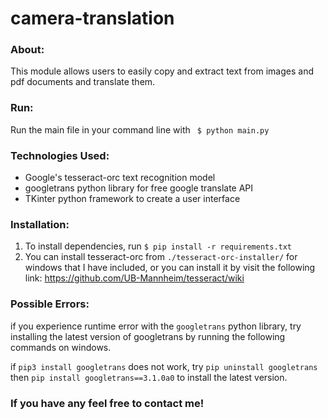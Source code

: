 # camera-translation

### About:
This module allows users to easily copy and extract text from images and pdf documents and translate them.   

### Run:
Run the main file in your command line with ` $ python main.py`

### Technologies Used:
- Google's tesseract-orc text recognition model
- googletrans python library for free google translate API
- TKinter python framework to create a user interface

### Installation:
1. To install dependencies, run `$ pip install -r requirements.txt`
2. You can install tesseract-orc from `./tesseract-orc-installer/` for windows that I have included, or you can install it by visit the following link: https://github.com/UB-Mannheim/tesseract/wiki 

### Possible Errors:
if you experience runtime error with the `googletrans` python library, try installing the latest version of googletrans by running the following commands on windows.

if `pip3 install googletrans` does not work,
try `pip uninstall googletrans`
then `pip install googletrans==3.1.0a0`
to install the latest version.

### If you have any feel free to contact me!
